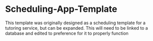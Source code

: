 # Scheduling-App-Template
This template was originally designed as a scheduling template for a tutoring service, but can be expanded. This will need to be linked to a database and edited to preference for it to properly function
